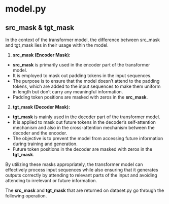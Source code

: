 # model.py
## src_mask & tgt_mask
In the context of the transformer model, the difference between src_mask and tgt_mask lies in their usage within the model.

1. **src_mask (Encoder Mask):**    
- **src_mask** is primarily used in the encoder part of the transformer model.  
- It is employed to mask out padding tokens in the input sequences.  
- The purpose is to ensure that the model doesn’t attend to the padding tokens, which are added to the input sequences to make them uniform in length but don’t carry any meaningful information.  
- Padding token positions are masked with zeros in the **src_mask**.  

2. **tgt_mask (Decoder Mask):**    
- **tgt_mask** is mainly used in the decoder part of the transformer model.  
- It is applied to mask out future tokens in the decoder’s self-attention mechanism and also in the cross-attention mechanism between the decoder and the encoder.    
- The objective is to prevent the model from accessing future information during training and generation.  
- Future token positions in the decoder are masked with zeros in the **tgt_mask**.

By utilizing these masks appropriately, the transformer model can effectively process input sequences while also ensuring that it generates outputs correctly by attending to relevant parts of the input and avoiding attending to irrelevant or future information.

The **src_mask** and **tgt_mask** that are returned on dataset.py go through the following operation.


